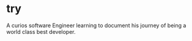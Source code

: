 # try
A curios software Engineer learning to document his journey of being a world class best developer.
